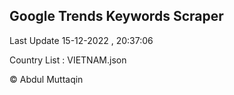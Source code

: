 

## Google Trends Keywords Scraper 
 
Last Update 15-12-2022 , 20:37:06

Country List :
VIETNAM.json



© Abdul Muttaqin 
